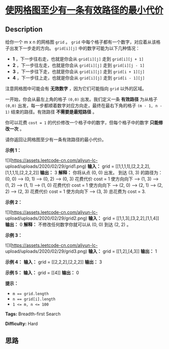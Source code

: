 # [使网格图至少有一条有效路径的最小代价][title]

## Description

给你一个 m x n 的网格图 `grid` 。 `grid` 中每个格子都有一个数字，对应着从该格子出发下一步走的方向。 `grid[i][j]`
中的数字可能为以下几种情况：

  * **1**  ，下一步往右走，也就是你会从 `grid[i][j]` 走到 `grid[i][j + 1]`
  * **2**  ，下一步往左走，也就是你会从 `grid[i][j]` 走到 `grid[i][j - 1]`
  * **3**  ，下一步往下走，也就是你会从 `grid[i][j]` 走到 `grid[i + 1][j]`
  * **4**  ，下一步往上走，也就是你会从 `grid[i][j]` 走到 `grid[i - 1][j]`

注意网格图中可能会有  **无效数字**  ，因为它们可能指向 `grid` 以外的区域。

一开始，你会从最左上角的格子 `(0,0)` 出发。我们定义一条  **有效路径**  为从格子 `(0,0)`
出发，每一步都顺着数字对应方向走，最终在最右下角的格子 `(m - 1, n - 1)` 结束的路径。有效路径  **不需要是最短路径**  。

你可以花费 `cost = 1` 的代价修改一个格子中的数字，但每个格子中的数字  **只能修改一次**  。

请你返回让网格图至少有一条有效路径的最小代价。



**示例 1：**

![](https://assets.leetcode-cn.com/aliyun-lc-
upload/uploads/2020/02/29/grid1.png)
            **输入：** grid = [[1,1,1,1],[2,2,2,2],[1,1,1,1],[2,2,2,2]]    **输出：** 3    **解释：** 你将从点 (0, 0) 出发。    到达 (3, 3) 的路径为： (0, 0) --> (0, 1) --> (0, 2) --> (0, 3) 花费代价 cost = 1 使方向向下 --> (1, 3) --> (1, 2) --> (1, 1) --> (1, 0) 花费代价 cost = 1 使方向向下 --> (2, 0) --> (2, 1) --> (2, 2) --> (2, 3) 花费代价 cost = 1 使方向向下 --> (3, 3)    总花费为 cost = 3.    

**示例 2：**

![](https://assets.leetcode-cn.com/aliyun-lc-
upload/uploads/2020/02/29/grid2.png)
            **输入：** grid = [[1,1,3],[3,2,2],[1,1,4]]    **输出：** 0    **解释：** 不修改任何数字你就可以从 (0, 0) 到达 (2, 2) 。    

**示例 3：**

![](https://assets.leetcode-cn.com/aliyun-lc-
upload/uploads/2020/02/29/grid3.png)
            **输入：** grid = [[1,2],[4,3]]    **输出：** 1    

**示例 4：**
            **输入：** grid = [[2,2,2],[2,2,2]]    **输出：** 3    

**示例 5：**
            **输入：** grid = [[4]]    **输出：** 0    



**提示：**

  * `m == grid.length`
  * `n == grid[i].length`
  * `1 <= m, n <= 100`


**Tags:** Breadth-first Search

**Difficulty:** Hard

## 思路

[title]: https://leetcode-cn.com/problems/minimum-cost-to-make-at-least-one-valid-path-in-a-grid
